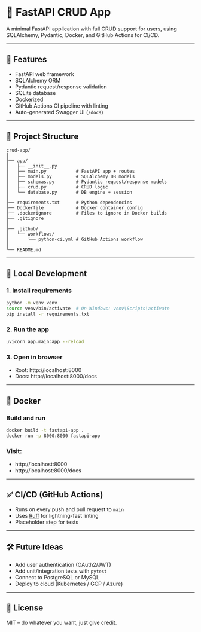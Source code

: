 # 🧩 FastAPI CRUD App

A minimal FastAPI application with full CRUD support for users, using SQLAlchemy, Pydantic, Docker, and GitHub Actions for CI/CD.

---

## 🚀 Features

- FastAPI web framework
- SQLAlchemy ORM
- Pydantic request/response validation
- SQLite database
- Dockerized
- GitHub Actions CI pipeline with linting
- Auto-generated Swagger UI (`/docs`)

---

## 📁 Project Structure

```
crud-app/
│
├── app/
│   ├── __init__.py
│   ├── main.py           # FastAPI app + routes
│   ├── models.py         # SQLAlchemy DB models
│   ├── schemas.py        # Pydantic request/response models
│   ├── crud.py           # CRUD logic
│   └── database.py       # DB engine + session
│
├── requirements.txt      # Python dependencies
├── Dockerfile            # Docker container config
├── .dockerignore         # Files to ignore in Docker builds
├── .gitignore
│
├── .github/
│   └── workflows/
│       └── python-ci.yml # GitHub Actions workflow
│
└── README.md
```

---

## 🧪 Local Development

### 1. Install requirements

```bash
python -m venv venv
source venv/bin/activate  # On Windows: venv\Scripts\activate
pip install -r requirements.txt
```

### 2. Run the app

```bash
uvicorn app.main:app --reload
```

### 3. Open in browser

- Root: http://localhost:8000
- Docs: http://localhost:8000/docs

---

## 🐳 Docker

### Build and run

```bash
docker build -t fastapi-app .
docker run -p 8000:8000 fastapi-app
```

### Visit:

- http://localhost:8000
- http://localhost:8000/docs

---

## ✅ CI/CD (GitHub Actions)

- Runs on every push and pull request to `main`
- Uses [Ruff](https://github.com/astral-sh/ruff) for lightning-fast linting
- Placeholder step for tests

---

## 🛠️ Future Ideas

- Add user authentication (OAuth2/JWT)
- Add unit/integration tests with `pytest`
- Connect to PostgreSQL or MySQL
- Deploy to cloud (Kubernetes / GCP / Azure)

---

## 📄 License

MIT – do whatever you want, just give credit.
